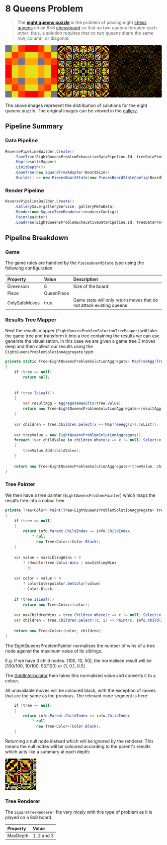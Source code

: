 # 8 Queens Problem

> The [**eight queens puzzle**](https://en.wikipedia.org/wiki/Eight_queens_puzzle) is the problem of placing eight [chess](https://en.wikipedia.org/wiki/Chess) [queens](https://en.wikipedia.org/wiki/Queen_%28chess%29) on an 8×8 [chessboard](https://en.wikipedia.org/wiki/Chessboard) so that no two queens threaten each other; thus, a solution requires that no two queens share the same row, column, or diagonal.

![Eight Queens Puzzle Solutions at Depth 1, 2 and 3](../.gitbook/assets/8-queens-problem-solutions.png)

The above images represent the distribution of solutions for the eight queens puzzle. The original images can be viewed in the [gallery](https://b-faze.github.io/faze/Eight-Queens-Problem.html).

## Pipeline Summary

### Data Pipeline

```csharp
ReversePipelineBuilder.Create()
    .SaveTree(EightQueensProblemExhaustiveDataPipeline.Id, treeDataProvider)
    .Map(resultsMapper)
    .LimitDepth(3)
    .GameTree(new SquareTreeAdapter(BoardSize))
    .Build(() => new PiecesBoardState(new PiecesBoardStateConfig(BoardSize, new QueenPiece(), onlySafeMoves: true)));
```

### Render Pipeline

```csharp
ReversePipelineBuilder.Create()
    .GallerySave(galleryService, galleryMetaData)
    .Render(new SquareTreeRenderer(rendererConfig))
    .Paint(painter)
    .LoadTree(EightQueensProblemExhaustiveDataPipeline.Id, treeDataProvider);
```

## Pipeline Breakdown

### Game

The game rules are handled by the `PiecesBoardState` type using the following configuration:

| Property | Value | Description |
| :--- | :--- | :--- |
| Dimension | 8 | Size of the board |
| Piece | QueenPiece |  |
| OnlySafeMoves | true | Game state will only return moves that do not attack existing queens |

### Results Tree Mapper

Next the results mapper \(`EightQueensProblemSolutionTreeMapper`\) will take the game tree and transform it into a tree containing the results we can use generate the visualisation. In this case we are given a game tree 3 moves deep and then collect our results using the `EightQueensProblemSolutionAggregate` type.

```csharp
private static Tree<EightQueensProblemSolutionAggregate> MapTreeAgg(Tree<IGameState<GridMove, SingleScoreResult?>> tree)
{
    if (tree == null)
        return null;


    if (tree.IsLeaf())
    {
        var resultAgg = AggregateResults(tree.Value);
        return new Tree<EightQueensProblemSolutionAggregate>(resultAgg);
    }

    var children = tree.Children.Select(x => MapTreeAgg(x)).ToList();

    var treeValue = new EightQueensProblemSolutionAggregate();    
    foreach (var childValue in children.Where(x => x != null).Select(x => x.Value))
    {
        treeValue.Add(childValue);
    }

    return new Tree<EightQueensProblemSolutionAggregate>(treeValue, children);
}
```

### Tree Painter

We then have a tree painter \(`EightQueensProblemPainter`\) which maps the results tree into a colour tree. 

```csharp
private Tree<Color> Paint(Tree<EightQueensProblemSolutionAggregate> tree, TreeMapInfo info, uint maxSiblingWins)
{
    if (tree == null)
    {
        return info.Parent.ChildIndex == info.ChildIndex 
            ? null 
            : new Tree<Color>(Color.Black);
    }

    var value = maxSiblingWins > 0 
        ? (double)tree.Value.Wins / maxSiblingWins 
        : 0;
        
    var color = value > 0 
        ? colorInterpolator.GetColor(value) 
        : Color.Black;

    if (tree.IsLeaf())
        return new Tree<Color>(color);

    var maxChildrenWins = tree.Children.Where(c => c != null).Select(x => x.Value.Wins).Max();
    var children = tree.Children.Select((c, i) => Paint(c, info.Child(i), maxChildrenWins));

    return new Tree<Color>(color, children);
}
```

The EightQueensProblemPainter normalises the number of wins of a tree node against the maximum value of its siblings. 

E.g. if we have 3 child nodes: \[100, 10, 50\], the normalised result will be \[100/100, 10/100, 50/100\] or \[1, 0.1, 0.5\]

The [GoldInterpolator](../rendering/color-interpolators.md#gold) then takes this normalised value and converts it to a colour.

All unavailable moves will be coloured black, with the exception of moves that are the same as the previous. The relevant code segment is here:

```csharp
    if (tree == null)
    {
        return info.Parent.ChildIndex == info.ChildIndex 
            ? null 
            : new Tree<Color>(Color.Black);
    }
```

Returning a null node instead which will be ignored by the renderer.  This means the null nodes will be coloured according to the parent's results which acts like a summary at each depth:

![Summary nodes](../.gitbook/assets/8-queens-problem-solutions-depth-2-circled.png)

### Tree Renderer

The `SquareTreeRenderer` fits very nicely with this type of problem as it is played on a 8x8 board.

| Property | Value |
| :--- | :--- |
| MaxDepth | 1, 2 and 3 |

